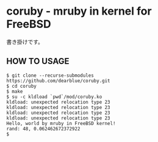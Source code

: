 # coruby - mruby in kernel for FreeBSD

書き掛けです。

## HOW TO USAGE

``` shell:shell
$ git clone --recurse-submodules https://github.com/dearblue/coruby.git
$ cd coruby
$ make
$ su -c kldload `pwd`/mod/coruby.ko
kldload: unexpected relocation type 23
kldload: unexpected relocation type 23
kldload: unexpected relocation type 23
kldload: unexpected relocation type 23
Hello, world by mruby in FreeBSD kernel!
rand: 48, 0.062462672372922
$
```
